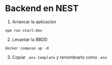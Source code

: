 # Backend en NEST

1. Arrancar la aplicacion
```
npm run start:dev
```

2. Levantar la BBDD

```
docker compose up -d
```


3. Copiar `.env.template` y renombrarlo como `.env`